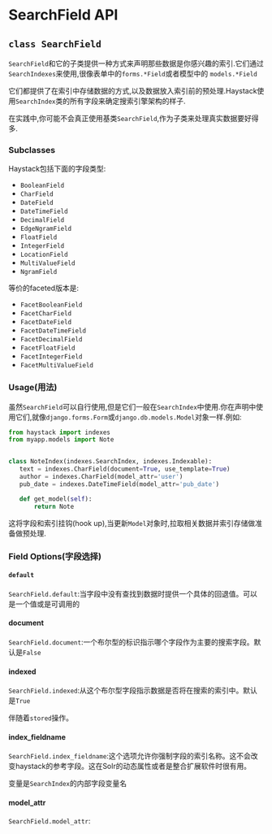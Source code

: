 # SearchField API

## `class SearchField`

`SearchField`和它的子类提供一种方式来声明那些数据是你感兴趣的索引.它们通过`SearchIndexes`来使用,很像表单中的`forms.*Field`或者模型中的  `models.*Field`

它们都提供了在索引中存储数据的方式,以及数据放入索引前的预处理.Haystack使用`SearchIndex`类的所有字段来确定搜索引擎架构的样子.

在实践中,你可能不会真正使用基类`SearchField`,作为子类来处理真实数据要好得多.


### Subclasses

Haystack包括下面的字段类型:

+ `BooleanField`
+ `CharField`
+ `DateField`
+ `DateTimeField`
+ `DecimalField`
+ `EdgeNgramField`
+ `FloatField`
+ `IntegerField`
+ `LocationField`
+ `MultiValueField`
+ `NgramField`

等价的faceted版本是:

+ `FacetBooleanField`
+ `FacetCharField`
+ `FacetDateField`
+ `FacetDateTimeField`
+ `FacetDecimalField`
+ `FacetFloatField`
+ `FacetIntegerField`
+ `FacetMultiValueField`

### Usage(用法)

 虽然`SearchField`可以自行使用,但是它们一般在`SearchIndex`中使用.你在声明中使用它们,就像`django.forms.Form`或`django.db.models.Model`对象一样.例如:
 
 ```py
from haystack import indexes
from myapp.models import Note


class NoteIndex(indexes.SearchIndex, indexes.Indexable):
    text = indexes.CharField(document=True, use_template=True)
    author = indexes.CharField(model_attr='user')
    pub_date = indexes.DateTimeField(model_attr='pub_date')

    def get_model(self):
        return Note
 ```
这将字段和索引挂钩(hook up),当更新`Model`对象时,拉取相关数据并索引存储做准备做预处理.

### Field Options(字段选择)

#### `default`

`SearchField.default`:当字段中没有查找到数据时提供一个具体的回退值。可以是一个值或是可调用的

#### document

`SearchField.document`:一个布尔型的标识指示哪个字段作为主要的搜索字段。默认是`False`

#### indexed

`SearchField.indexed`:从这个布尔型字段指示数据是否将在搜索的索引中。默认是`True`

伴随着`stored`操作。

#### index_fieldname

`SearchField.index_fieldname`:这个选项允许你强制字段的索引名称。这不会改变haystack的参考字段。这在Solr的动态属性或者是整合扩展软件时很有用。

变量是`SearchIndex`的内部字段变量名

#### model_attr

`SearchField.model_attr`:






